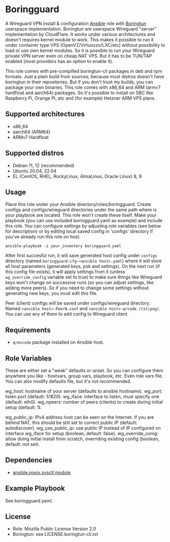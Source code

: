 Boringguard
=========

A Wireguard VPN install & configuration [Ansible](https://ansible.com) role with [Boringtun](https://github.com/cloudflare/boringtun) userspace implementation.
Boringtun are userspace Wireguard "server" implementation by CloudFlare. It works under various architectures and doesn't requires kernel module to work.
This makes it possible to run it under container type VPS (OpenVZ/Virtuozzo/LXC/etc) without possibility to load or use own kernel modules.
So it is possible to run your Wireguard private VPN server even on cheap NAT VPS. But it has to be TUN/TAP enabled (most providers has an option to enable it).

This role comes with pre-compilled boringtun-cli packages in deb and rpm formats. Just a plain build from sources, because most distros doesn't have boringtun
in their repositories. But if you don't trust my builds, you can package your own binaries. This role comes with x86_64 and ARM (armv7 hardfloat and aarch64)
packages. So it's possible to install on SBC like Raspberry Pi, Orange Pi, etc and (for example) Hetzner ARM VPS plans.

Supported architectures
------------

- x86_64
- aarch64 (ARM64)
- ARMv7 Hardfloat

Supported distros
------------

- Debian 11, 12 (recommended)
- Ubuntu 20.04, 22.04
- EL (CentOS, RHEL, RockyLinux, AlmaLinux, Oracle Linux) 8, 9

Usage
------------

Place this role under your Ansible directory/roles/boringguard. Create configs and configs/wireguard directories under the same path where is your playbook
are located. This role won't create these itself.
Make your playbook (you can use included boringguard.yaml as example) and include this role.
You can configure settings by adjusting role variables (see below for description) or by editing local saved config in 'configs' directory if you've already
run this role on host.

`ansible-playbook -i your_inventory boringguard.yaml`

After first succesful run, it will save generated host config under `configs` directory (named `boringguard-cfg-<ansible host>.yaml`) where it will store
all host parameters (generated keys, psk and settings). On the next run (if this config file exists), it will apply settings from it (unless
`wg_override_config` variable set to true) to make sure things like Wireguard keys won't change on successive runs (so you can adjust settings, like adding
more peers). So if you need to change some settings without generating new keys, you must edit this file.

Peer (client) configs will be saved under configs/wireguard directory. Named `<ansible host>-PeerN.conf` and `<ansible host>-qrcode.(txt|png)`. You can use
any of them to add config to Wireguard client.

Requirements
------------

- `qrencode` package installed on Ansible host.

Role Variables
--------------

These are either set a "weak" defaults or unset. So you can configure them anywhere you like - hostvars, group vars, playbook, etc. 
Even role vars file. You can also modify defaults file, but it's not recommended.

wg_host: hostname of your server (defaults to ansible hostname).
wg_port: listen port (default: 51820).
wg_iface: interface to listen, must specify one (default: eth0).
wg_npeers: number of peers (clients) to create during initial setup (default: 1).

wg_public_ip: IPv4 address host can be seen on the Internet. If you are behind NAT, this should be still set to correct public IP (default: autodiscover).
wg_use_public_ip: use public IP instead of IP configured on interface wg_iface for setup (boolean, default: false).
wg_override_conig: allow doing initial install from scratch, overriding existing config (boolean, default: not set).

Dependencies
------------

- [ansible.posix.sysctl module](https://docs.ansible.com/ansible/latest/collections/ansible/posix/sysctl_module.html)

Example Playbook
----------------

See boringguard.yaml.

License
-------

- Role: Mozilla Public License Version 2.0
- Boringtun: see LICENSE.boringtun-cli.txt
